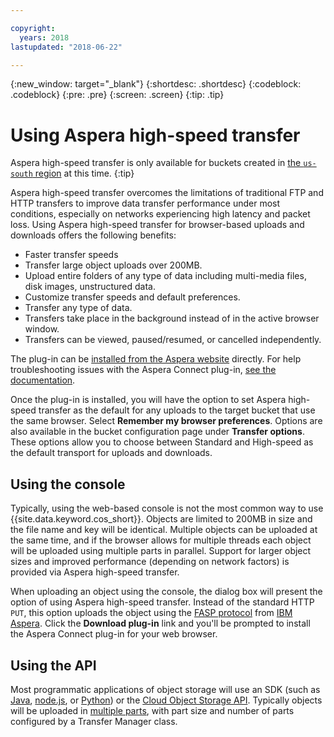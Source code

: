 ```yaml
---

copyright:
  years: 2018
lastupdated: "2018-06-22"

---
```

{:new_window: target="_blank"}
{:shortdesc: .shortdesc}
{:codeblock: .codeblock}
{:pre: .pre}
{:screen: .screen}
{:tip: .tip}

# Using Aspera high-speed transfer

Aspera high-speed transfer is only available for buckets created in [the `us-south` region](/docs/services/cloud-object-storage/basics/endpoints.html) at this time.
{:tip}

Aspera high-speed transfer overcomes the limitations of traditional FTP and HTTP transfers to improve data transfer performance under most conditions, especially on networks experiencing high latency and packet loss. Using Aspera high-speed transfer for browser-based uploads and downloads offers the following benefits:

- Faster transfer speeds
- Transfer large object uploads over 200MB.
- Upload entire folders of any type of data including multi-media files, disk images, unstructured data.
- Customize transfer speeds and default preferences.
- Transfer any type of data.
- Transfers take place in the background instead of in the active browser window.
- Transfers can be viewed, paused/resumed, or cancelled independently.

The plug-in can be [installed from the Aspera website](http://downloads.asperasoft.com/connect2/) directly. For help troubleshooting issues with the Aspera Connect plug-in, [see the documentation](http://downloads.asperasoft.com/en/documentation/8).

Once the plug-in is installed, you will have the option to set Aspera high-speed transfer as the default for any uploads to the target bucket that use the same browser. Select **Remember my browser preferences**. Options are also available in the bucket configuration page under **Transfer options**. These options allow you to choose between Standard and High-speed as the default transport for uploads and downloads.
## Using the console

Typically, using the web-based console is not the most common way to use {{site.data.keyword.cos_short}}. Objects are limited to 200MB in size and the file name and key will be identical. Multiple objects can be uploaded at the same time, and if the browser allows for multiple threads each object will be uploaded using multiple parts in parallel. Support for larger object sizes and improved performance (depending on network factors) is provided via Aspera high-speed transfer.

When uploading an object using the console, the dialog box will present the option of using Aspera high-speed transfer. Instead of the standard HTTP `PUT`, this option uploads the object using the [FASP protocol](http://asperasoft.com/technology/transport/fasp/) from [IBM Aspera](https://www.ibm.com/cloud/high-speed-data-transfer). Click the **Download plug-in** link and you'll be prompted to install the Aspera Connect plug-in for your web browser.

## Using the API

Most programmatic applications of object storage will use an SDK (such as [Java](/docs/services/cloud-object-storage/libraries/java.html), [node.js](/docs/services/cloud-object-storage/libraries/node.html), or [Python](/docs/services/cloud-object-storage/libraries/python.html)) or the [Cloud Object Storage API](/docs/services/cloud-object-storage/api-reference/about-api.html). Typically objects will be uploaded in [multiple parts](/docs/services/cloud-object-storage/basics/multipart.html), with part size and number of parts configured by a Transfer Manager class.
